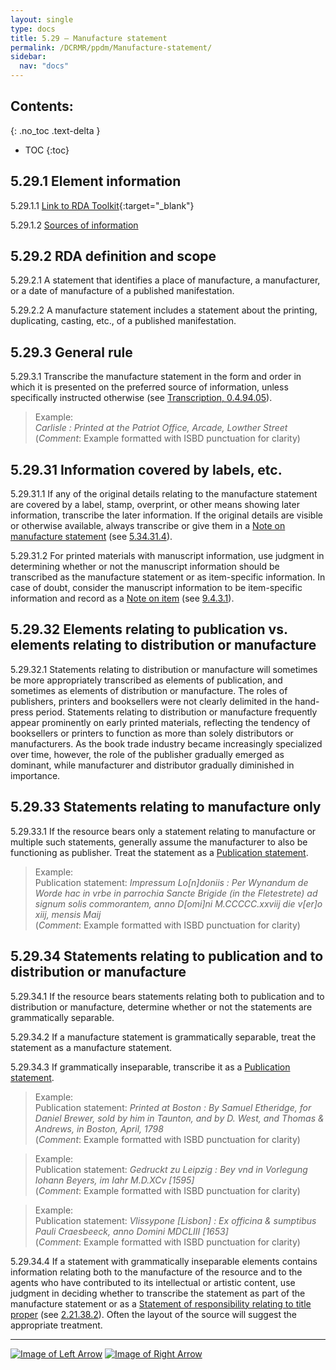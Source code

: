 ```yaml
---
layout: single
type: docs
title: 5.29 — Manufacture statement
permalink: /DCRMR/ppdm/Manufacture-statement/
sidebar:
  nav: "docs"
---
```


## Contents:
{: .no_toc .text-delta }

- TOC
{:toc}

## 5.29.1 Element information

<a name="5.29.1.1">5.29.1.1</a> [Link to RDA Toolkit](https://access.rdatoolkit.org/Content/Index?externalId=en-US_ala-426f9771-5684-39eb-bbeb-82a4a9a8e336){:target="_blank"}

<a name="5.29.1.2">5.29.1.2</a> [Sources of information](/DCRMR/ppdm/#5011-sources-of-information)

## 5.29.2 RDA definition and scope

<a name="5.29.2.1">5.29.2.1</a> A statement that identifies a place of manufacture, a manufacturer, or a date of manufacture of a published manifestation.

<a name="5.29.2.2">5.29.2.2</a> A manufacture statement includes a statement about the printing, duplicating, casting, etc., of a published manifestation.

## 5.29.3 General rule

<a name="5.29.3.1">5.29.3.1</a> Transcribe the manufacture statement in the form and order in which it is presented on the preferred source of information, unless specifically instructed otherwise (see [Transcription, 0.4.94.05](/DCRMR/general-rules/Transcription/#0.4.94.05)).

>Example:  
><CITE>Carlisle : Printed at the Patriot Office, Arcade, Lowther Street</CITE>  
>(*Comment*: Example formatted with ISBD punctuation for clarity)

## 5.29.31 Information covered by labels, etc.

<a name="5.29.31.1">5.29.31.1</a> If any of the original details relating to the manufacture statement are covered by a label, stamp, overprint, or other means showing later information, transcribe the later information. If the original details are visible or otherwise available, always transcribe or give them in a [Note on manufacture statement](/DCRMR/ppdm/Note-on-manufacture-statement/) (see [5.34.31.4](/DCRMR/ppdm/Note-on-manufacture-statement/#5.34.31.4)).

<a name="5.29.31.2">5.29.31.2</a> For printed materials with manuscript information, use judgment in determining whether or not the manuscript information should be transcribed as the manufacture statement or as item-specific information. In case of doubt, consider the manuscript information to be item-specific information and record as a [Note on item](/DCRMR/additional-notes/Note-on-item/) (see [9.4.3.1](/DCRMR/additional-notes/Note-on-item/#9.4.3.1)).

## 5.29.32 Elements relating to publication vs. elements relating to distribution or manufacture

<a name="5.29.32.1">5.29.32.1</a> Statements relating to distribution or manufacture will sometimes be more appropriately transcribed as elements of publication, and sometimes as elements of distribution or manufacture. The roles of publishers, printers and booksellers were not clearly delimited in the hand-press period. Statements relating to distribution or manufacture frequently appear prominently on early printed materials, reflecting the tendency of booksellers or printers to function as more than solely distributors or manufacturers. As the book trade industry became increasingly specialized over time, however, the role of the publisher gradually emerged as dominant, while manufacturer and distributor gradually diminished in importance.

## 5.29.33 Statements relating to manufacture only

<a name="5.29.33.1">5.29.33.1</a> If the resource bears only a statement relating to manufacture or multiple such statements, generally assume the manufacturer to also be functioning as publisher. Treat the statement as a [Publication statement](/DCRMR/ppdm/Publication-statement/). 

>Example:  
>Publication statement: <CITE>Impressum Lo[n]doniis : Per Wynandum de Worde hac in vrbe in parrochia Sancte Brigide (in the Fletestrete) ad signum solis commorantem, anno D[omi]ni M.CCCCC.xxviij die v[er]o xiij, mensis Maij</CITE>  
>(*Comment*: Example formatted with ISBD punctuation for clarity)

## 5.29.34 Statements relating to publication and to distribution or manufacture

<a name="5.29.34.1">5.29.34.1</a> If the resource bears statements relating both to publication and to distribution or manufacture, determine whether or not the statements are grammatically separable. 

<a name="5.29.34.2">5.29.34.2</a> If a manufacture statement is grammatically separable, treat the statement as a manufacture statement. 

<a name="5.29.34.3">5.29.34.3</a> If grammatically inseparable, transcribe it as a [Publication statement](/DCRMR/ppdm/Publication-statement/). 

>Example:  
>Publication statement: <CITE>Printed at Boston : By Samuel Etheridge, for Daniel Brewer, sold by him in Taunton, and by D. West, and Thomas & Andrews, in Boston, April, 1798</CITE>  
>(*Comment*: Example formatted with ISBD punctuation for clarity)

>Example:  
>Publication statement: <CITE>Gedruckt zu Leipzig : Bey vnd in Vorlegung Iohann Beyers, im Iahr M.D.XCv [1595]</CITE>  
(*Comment*: Example formatted with ISBD punctuation for clarity)

>Example:  
>Publication statement: <CITE>Vlissypone [Lisbon] : Ex officina & sumptibus Pauli Craesbeeck, anno Domini MDCLIII [1653]</CITE>  
(*Comment*: Example formatted with ISBD punctuation for clarity)

<a name="5.29.34.4">5.29.34.4</a> If a statement with grammatically inseparable elements contains information relating both to the manufacture of the resource and to the agents who have contributed to its intellectual or artistic content, use judgment in deciding whether to transcribe the statement as part of the manufacture statement or as a [Statement of responsibility relating to title proper](/DCRMR/sor/Statement-of-responsibility-relating-to-title-proper/) (see [2.21.38.2](/DCRMR/sor/Statement-of-responsibility-relating-to-title-proper/#2.21.38.2)). Often the layout of the source will suggest the appropriate treatment.

---

[![Image of Left Arrow](https://rbms-bsc.github.io/DCRMR/assets/pictures/navigation/Arrow_Left.png "5.285 — Note on distribution statement")](/DCRMR/ppdm/Manufacture-statement/) [![Image of Right Arrow](https://rbms-bsc.github.io/DCRMR/assets/pictures/navigation/Arrow_Right.png "5.31 — Place of manufacture")](/DCRMR/ppdm/Place-of-manufacture/)